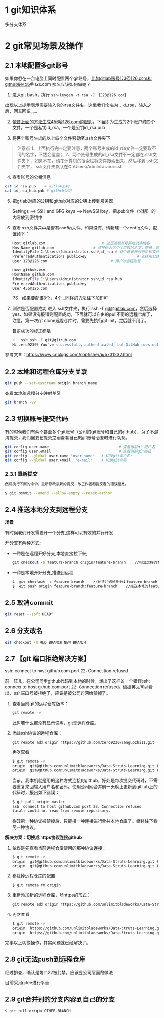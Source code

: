# 1 git知识体系

多分支体系

# 2 git常见场景及操作

## 2.1 本地配置多git账号

如果你想在一台电脑上同时配置两个git账号，比如gitlab账号123@126.com和github的456@126.com
那么应该如何做呢？

1. 进入git bash，执行 `ssh-keygen -t rsa -C 【123@126.com】`

出现以上提示表示需要输入你的rsa文件名，这里我们命名为：id_rsa，输入之后，回车回车。。。

2. 依照上面的方法生成456@126.com的密匙，下面即为生成的2个账户的四个文件，一个是私钥id_rsa，一个是公钥id_rsa.pub

3. 将两个账号生成的以上四个文件移动至.ssh文件夹下

> 注意点
> 1、上面执行完一定要注意，两个账号生成的id_rsa文件一定要取不同的名字，不然会覆盖；
> 2、两个账号生成的id_rsa文件不一定都在.ssh文件夹下，如果不在，请在计算机的搜索栏将文件搜索出来，然后移到.ssh文件夹下，.ssh文件夹默认在C:\Users\Administrator.ssh

4. 查看账号的公钥信息

```bash
cat id_rsa.pub    # gitlab公钥
cat id_rsa_hub.pub # github公钥
```




5. 把gitlab对应的公钥和github对应的公钥上传到服务器

   Settings	—>	SSH and GPG keys	—>	NewSSHkey，把.pub文件（公钥）的内容放到密钥中

6. 查看.ssh文件夹中是否有config文件，如果没有，请新建一个config文件，配置如下：

   ```bash
   Host gitlab.com 							# 这是远程账号网址真实域名
   HostName gitlab.com 					# 这是你为这个主机取的名字，随意，题主为了省事直接叫gitlab.com
   IdentityFile C:\Users\Administrator.ssh\id_rsa # 这个是该账号的私钥文件
   PreferredAuthentications publickey 						# 选择用公钥与远程建立联系
   User 123@126.com 							# 用户的远程账号
   
   Host github.com
   HostName github.com
   IdentityFile C:\Users\Administrator.ssh\id_rsa_hub
   PreferredAuthentications publickey
   User 456@126.com
   ```

   PS：如果要配置3个，4个…同样的方法往下加即可
   
7. 测试是否配置成功
   进入.ssh文件夹，执行 ssh -T git@gitlab.com，然后选择yes，如果没有报错则配置成功，下面就可以自由的pull不同的远程仓库了，注意，第一次git clone远程仓库时，需要先执行git init，之后就不用了。

   目前成功的标志都是

   ```bash
   ➜  .ssh ssh -T git@github.com
   Hi zero9230! You've successfully authenticated, but GitHub does not provide shell access.
   ```

   

参考文章：https://www.cnblogs.com/popfisher/p/5731232.html

## 2.2 本地和远程仓库分支关联

```bash
git push --set-upstream origin branch_name
```



查看本地和远程分支映射关系

```bash
git branch -vv
```



## 2.3 切换账号提交代码

有的时候我们有两个甚至多个git账号（公司的git账号和自己的github），为了不混淆提交，我们需要在提交之前查看自己的git账号必要时进行切换。

```bash
git config user.name								# 查看当前git用户名 
git config user.email								# 查看当前git邮箱
git config --global user.name "user name"	# 切换git用户名:
git config --global user.email  "e-mail"	# 切换git邮箱
```





### 2.3.1 重新提交

```bash
然后执行下面的命令，重新修改最新的提交，改正作者和提交者的错误信息。

$ git commit --amend --allow-empty --reset-author
```



## 2.4 推送本地分支到远程分支

 **场景** 

有时候我们开发需要开一个分支,这样可以有效的并行开发.

开分支有两种方式:

- 一种是在远程开好分支,本地直接拉下来;

  ```bash
  git checkout -b feature-branch origin/feature-branch    //检出远程的feature-branch分支到本地
  ```

- 一种是本地开好分支,推送到远程.

  ```bash
  $  git checkout -b feature-branch    //创建并切换到分支feature-branch  
  $  git push origin feature-branch:feature-branch    //推送本地的feature-branch(冒号前面的)分支到远程origin的feature-branch(冒号后面的)分支(没有会自动创建)
  ```

## 2.5 取消commit

```bash
git reset --soft HEAD^
```




## 2.6 分支改名

```bash
git checkout -m OLD_BRANCH NEW_BRANCH
```



## 2.7 【git 端口拒绝解决方案】

ssh: connect to host github.com port 22: Connection refused

前一阵儿，在公司同步github代码到本地的时候，爆出了这样的一个错误ssh: connect to host github.com port 22: Connection refused。根据英文可以看出，ssh端口号被拒绝了，应该是被公司的网给禁掉了。

1. 查看当前git的远程仓库版本：

   ```bash
   git remote -v
   ```

   此时若什么都没有显示说明，git无远程仓库。

2. 添加ssh协议的远程仓库：

   ```bash
   git remote add origin https://github.com/zero9230/sanguozhi11.git
   ```

   再次查看

   ```bash
   $ git remote -v
   origin  git@github.com:unlimitbladeworks/Data-Struts-Learning.git (fetch)
   origin  git@github.com:unlimitbladeworks/Data-Struts-Learning.git (push)
   ```

   当前，我本机就是用的这种方式连接的github，好处是每次提交代码时，不需要重复来回输入用户名和密码。使用公司网合并前一天晚上更新到github上的代码时，报出如下错误：

   ```bash
   $ git pull origin master
   ssh: connect to host github.com port 22: Connection refused
   fatal: Could not read from remote repository.
   ```

   得知第一种协议被禁掉后，只能换一种连接进行合并本地仓库了。继续往下看另一种协议。



**解决方案：切换成 https协议连接github**

1. 依然是先查看当前远程仓库使用的那种协议连接：

   ```bash
   $ git remote -v
   origin  git@github.com:unlimitbladeworks/Data-Struts-Learning.git (fetch)
   origin  git@github.com:unlimitbladeworks/Data-Struts-Learning.git (push)
   ```

2. 移除掉远程仓库的配置

   ```bash
   $ git remote rm origin
   ```

3. 重新添加新的远程仓库，以https的形式：

   ```bash
   git remote add origin https://github.com/unlimitbladeworks/Data-Struts-Learning.git
   ```

4. 再次查看

   ```bash
   $ git remote -v
   origin  https://github.com/unlimitbladeworks/Data-Struts-Learning.git (fetch)
   origin  https://github.com/unlimitbladeworks/Data-Struts-Learning.git (push)
   
   ```

   


完事以上切换操作，其实问题就已经解决了。

## 2.8 git无法push到远程仓库

经过排查，确认是端口22被封禁，应该是公司层面的做法

目前采用gitee进行平替

## 2.9 git合并别的分支内容到自己的分支

```bash
$ git pull origin OTHER-BRANCH
```




